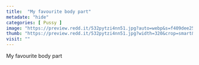 ```yaml
---
title:  "My favourite body part"
metadate: "hide"
categories: [ Pussy ]
image: "https://preview.redd.it/532pytzi4nn51.jpg?auto=webp&s=f409dee25c1a46e5b6356e2c3d8f3e819e094548"
thumb: "https://preview.redd.it/532pytzi4nn51.jpg?width=320&crop=smart&auto=webp&s=634381a1f82b1352061b6053b2f7c730362f8a9b"
visit: ""
---
```

My favourite body part
